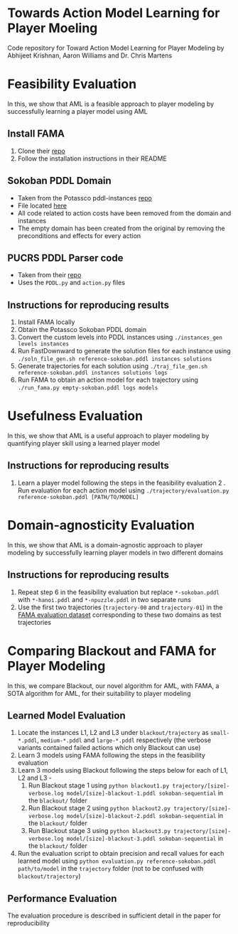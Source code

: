 # Towards Action Model Learning for Player Moeling
Code repository for Toward Action Model Learning for Player Modeling by Abhijeet Krishnan, Aaron Williams and Dr. Chris Martens

# Feasibility Evaluation
In this, we show that AML is a feasible approach to player modeling by successfully learning a player model using AML

## Install FAMA
1. Clone their [repo](https://github.com/daineto/meta-planning)
2. Follow the installation instructions in their README

## Sokoban PDDL Domain
- Taken from the Potassco pddl-instances [repo](https://github.com/potassco/pddl-instances)
- File located [here](https://github.com/potassco/pddl-instances/blob/master/ipc-2011/domains/sokoban-sequential-satisficing/domain.pddl)
- All code related to action costs have been removed from the domain and instances
- The empty domain has been created from the original by removing the preconditions and effects for every action

## PUCRS PDDL Parser code
- Taken from their [repo](https://github.com/pucrs-automated-planning/pddl-parser)
- Uses the `PDDL.py` and `action.py` files

## Instructions for reproducing results
1. Install FAMA locally
2. Obtain the Potassco Sokoban PDDL domain
3. Convert the custom levels into PDDL instances using `./instances_gen levels instances`
4. Run FastDownward to generate the solution files for each instance using `./soln_file_gen.sh reference-sokoban.pddl instances solutions`
5. Generate trajectories for each solution using `./traj_file_gen.sh reference-sokoban.pddl instances solutions logs`
6. Run FAMA to obtain an action model for each trajectory using `./run_fama.py empty-sokoban.pddl logs models`

# Usefulness Evaluation
In this, we show that AML is a useful approach to player modeling by quantifying player skill using a learned player model

## Instructions for reproducing results
1. Learn a player model following the steps in the feasibility evaluation
2 . Run evaluation for each action model using `./trajectory/evaluation.py reference-sokoban.pddl [PATH/TO/MODEL]`

# Domain-agnosticity Evaluation
In this, we show that AML is a domain-agnostic approach to player modeling by successfully learning player models in two different domains

## Instructions for reproducing results
1. Repeat step 6 in the feasibility evaluation but replace `*-sokoban.pddl` with `*-hanoi.pddl` and `*-npuzzle.pddl` in two separate runs
2. Use the first two trajectories (`trajectory-00` and `trajectory-01`) in the [FAMA evaluation dataset](https://github.com/daineto/meta-planning/tree/master/src/meta_planning/dataset) corresponding to these two domains as test trajectories

# Comparing Blackout and FAMA for Player Modeling
In this, we compare Blackout, our novel algorithm for AML, with FAMA, a SOTA algorithm for AML, for their suitability to player modeling

## Learned Model Evaluation
1. Locate the instances L1, L2 and L3 under `blackout/trajectory` as `small-*.pddl`, `medium-*.pddl` and `large-*.pddl` respectively (the verbose variants contained failed actions which only Blackout can use)
2. Learn 3 models using FAMA following the steps in the feasibility evaluation
3. Learn 3 models using Blackout following the steps below for each of L1, L2 and L3 -
    1. Run Blackout stage 1 using `python blackout1.py trajectory/[size]-verbose.log model/[size]-blackout-1.pddl sokoban-sequential` in the `blackout/` folder
    2. Run Blackout stage 2 using `python blackout2.py trajectory/[size]-verbose.log model/[size]-blackout-2.pddl sokoban-sequential` in the `blackout/` folder
    3. Run Blackout stage 3 using `python blackout3.py trajectory/[size]-verbose.log model/[size]-blackout-3.pddl sokoban-sequential` in the `blackout/` folder
4. Run the evaluation script to obtain precision and recall values for each learned model using `python evaluation.py reference-sokoban.pddl path/to/model` in the `trajectory` folder (not to be confused with `blackout/trajectory`)

## Performance Evaluation
The evaluation procedure is described in sufficient detail in the paper for reproducibility
